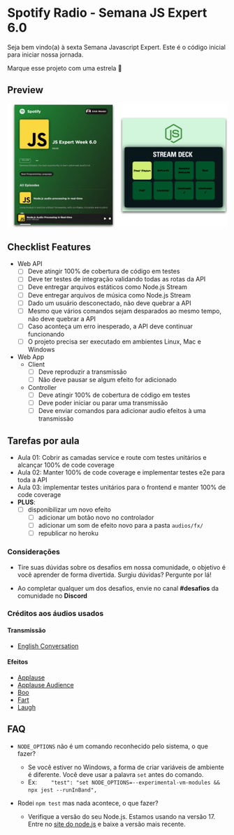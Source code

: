 # Spotify Radio - Semana JS Expert 6.0

Seja bem vindo(a) à sexta Semana Javascript Expert. Este é o código inicial para iniciar nossa jornada.

Marque esse projeto com uma estrela 🌟

## Preview

<img src="./prints/demo.png" />

## Checklist Features

- Web API
    - [ ] Deve atingir 100% de cobertura de código em testes
    - [ ] Deve ter testes de integração validando todas as rotas da API
    - [ ] Deve entregar arquivos estáticos como Node.js Stream
    - [ ] Deve entregar arquivos de música como Node.js Stream
    - [ ] Dado um usuário desconectado, não deve quebrar a API
    - [ ] Mesmo que vários comandos sejam desparados ao mesmo tempo, não deve quebrar a API
    - [ ] Caso aconteça um erro inesperado, a API deve continuar funcionando
    - [ ] O projeto precisa ser executado em ambientes Linux, Mac e Windows

- Web App
    - Client
        - [ ] Deve reproduzir a transmissão
        - [ ] Não deve pausar se algum efeito for adicionado
    - Controller
        - [ ] Deve atingir 100% de cobertura de código em testes
        - [ ] Deve poder iniciar ou parar uma transmissão
        - [ ] Deve enviar comandos para adicionar audio efeitos à uma transmissão

## Tarefas por aula

- Aula 01: Cobrir as camadas service e route com testes unitários e alcançar 100% de code coverage
- Aula 02: Manter 100% de code coverage e implementar testes e2e para toda a API
- Aula 03: implementar testes unitários para o frontend e manter 100% de code coverage
- **PLUS**:
    - [ ] disponibilizar um novo efeito
        - [ ] adicionar um botão novo no controlador
        - [ ] adicionar um som de efeito novo para a pasta `audios/fx/`
        - [ ] republicar no heroku

### Considerações
- Tire suas dúvidas sobre os desafios em nossa comunidade, o objetivo é você aprender de forma divertida. Surgiu dúvidas? Pergunte por lá!

- Ao completar qualquer um dos desafios, envie no canal **#desafios** da comunidade no **Discord**

### Créditos aos áudios usados

#### Transmissão
- [English Conversation](https://youtu.be/ytmMipczEI8)

#### Efeitos
- [Applause](https://youtu.be/mMn_aYpzpG0)
- [Applause Audience](https://youtu.be/3IC76o_lhFw)
- [Boo](https://youtu.be/rYAQN11a2Dc)
- [Fart](https://youtu.be/4PnUfYhbDDM)
- [Laugh](https://youtu.be/TZ90IUrMNCo)
## FAQ
- `NODE_OPTIONS` não é um comando reconhecido pelo sistema, o que fazer?
    - Se você estiver no Windows, a forma de criar variáveis de ambiente é diferente. Você deve usar a palavra `set` antes do comando.
    - Ex: `    "test": "set NODE_OPTIONS=--experimental-vm-modules && npx jest --runInBand",`

- Rodei `npm test` mas nada acontece, o que fazer?
    - Verifique a versão do seu Node.js. Estamos usando na versão 17. Entre no [site do node.js](https://nodejs.org) e baixe a versão mais recente.
